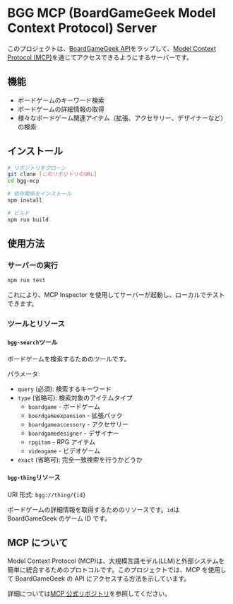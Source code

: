# BGG MCP (BoardGameGeek Model Context Protocol) Server

このプロジェクトは、[BoardGameGeek API](https://boardgamegeek.com/wiki/page/BGG_XML_API2)をラップして、[Model Context Protocol (MCP)](https://github.com/microsoft/modelcontextprotocol)を通じてアクセスできるようにするサーバーです。

## 機能

- ボードゲームのキーワード検索
- ボードゲームの詳細情報の取得
- 様々なボードゲーム関連アイテム（拡張、アクセサリー、デザイナーなど）の検索

## インストール

```bash
# リポジトリをクローン
git clone [このリポジトリのURL]
cd bgg-mcp

# 依存関係をインストール
npm install

# ビルド
npm run build
```

## 使用方法

### サーバーの実行

```bash
npm run test
```

これにより、MCP Inspector を使用してサーバーが起動し、ローカルでテストできます。

### ツールとリソース

#### `bgg-search`ツール

ボードゲームを検索するためのツールです。

パラメータ:

- `query` (必須): 検索するキーワード
- `type` (省略可): 検索対象のアイテムタイプ
  - `boardgame` - ボードゲーム
  - `boardgameexpansion` - 拡張パック
  - `boardgameaccessory` - アクセサリー
  - `boardgamedesigner` - デザイナー
  - `rpgitem` - RPG アイテム
  - `videogame` - ビデオゲーム
- `exact` (省略可): 完全一致検索を行うかどうか

#### `bgg-thing`リソース

URI 形式: `bgg://thing/{id}`

ボードゲームの詳細情報を取得するためのリソースです。`id`は BoardGameGeek のゲーム ID です。

## MCP について

Model Context Protocol (MCP)は、大規模言語モデル(LLM)と外部システムを簡単に統合するためのプロトコルです。このプロジェクトでは、MCP を使用して BoardGameGeek の API にアクセスする方法を示しています。

詳細については[MCP 公式リポジトリ](https://github.com/microsoft/modelcontextprotocol)を参照してください。
